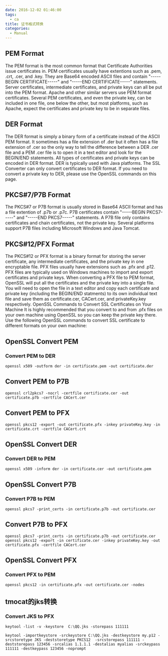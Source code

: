 ```yaml
---
date: 2016-12-02 01:46:00
tags:
  - ca
title: 证书格式转换
categories:
  - Manual
---
```

## PEM Format
The PEM format is the most common format that Certificate Authorities issue certificates in. PEM certificates usually have extentions such as .pem, .crt, .cer, and .key. They are Base64 encoded ASCII files and contain "-----BEGIN CERTIFICATE-----" and "-----END CERTIFICATE-----" statements. Server certificates, intermediate certificates, and private keys can all be put into the PEM format.
Apache and other similar servers use PEM format certificates. Several PEM certificates, and even the private key, can be included in one file, one below the other, but most platforms, such as Apache, expect the certificates and private key to be in separate files.
## DER Format
The DER format is simply a binary form of a certificate instead of the ASCII PEM format. It sometimes has a file extension of .der but it often has a file extension of .cer so the only way to tell the difference between a DER .cer file and a PEM .cer file is to open it in a text editor and look for the BEGIN/END statements. All types of certificates and private keys can be encoded in DER format. DER is typically used with Java platforms. The SSL Converter can only convert certificates to DER format. If you need to convert a private key to DER, please use the OpenSSL commands on this page.
## PKCS#7/P7B Format
The PKCS#7 or P7B format is usually stored in Base64 ASCII format and has a file extention of .p7b or .p7c. P7B certificates contain "-----BEGIN PKCS7-----" and "-----END PKCS7-----" statements. A P7B file only contains certificates and chain certificates, not the private key. Several platforms support P7B files including Microsoft Windows and Java Tomcat.
## PKCS#12/PFX Format
The PKCS#12 or PFX format is a binary format for storing the server certificate, any intermediate certificates, and the private key in one encryptable file. PFX files usually have extensions such as .pfx and .p12. PFX files are typically used on Windows machines to import and export certificates and private keys.
When converting a PFX file to PEM format, OpenSSL will put all the certificates and the private key into a single file. You will need to open the file in a text editor and copy each certificate and private key (including the BEGIN/END statments) to its own individual text file and save them as certificate.cer, CACert.cer, and privateKey.key respectively.
OpenSSL Commands to Convert SSL Certificates on Your Machine
It is highly recommended that you convert to and from .pfx files on your own machine using OpenSSL so you can keep the private key there. Use the following OpenSSL commands to convert SSL certificate to different formats on your own machine:
## OpenSSL Convert PEM
### Convert PEM to DER

    openssl x509 -outform der -in certificate.pem -out certificate.der

## Convert PEM to P7B
    
    openssl crl2pkcs7 -nocrl -certfile certificate.cer -out certificate.p7b -certfile CACert.cer

## Convert PEM to PFX

    openssl pkcs12 -export -out certificate.pfx -inkey privateKey.key -in certificate.crt -certfile CACert.crt

## OpenSSL Convert DER
### Convert DER to PEM

    openssl x509 -inform der -in certificate.cer -out certificate.pem

## OpenSSL Convert P7B
### Convert P7B to PEM
    
    openssl pkcs7 -print_certs -in certificate.p7b -out certificate.cer

## Convert P7B to PFX

    openssl pkcs7 -print_certs -in certificate.p7b -out certificate.cer
    openssl pkcs12 -export -in certificate.cer -inkey privateKey.key -out certificate.pfx -certfile CACert.cer

## OpenSSL Convert PFX
### Convert PFX to PEM

    openssl pkcs12 -in certificate.pfx -out certificate.cer -nodes

## tmocat的jks转换
### Convert JKS to PFX
    keytool -list -v -keystore  C:\QQ.jks -storepass 111111
    
    keytool -importkeystore -srckeystore C:\QQ.jks -destkeystore my.p12 -srcstoretype JKS -deststoretype PKCS12  -srcstorepass 111111 -deststorepass 123456 -srcalias 1.1.1.1 -destalias myalias -srckeypass 111111 -destkeypass 123456 -noprompt
